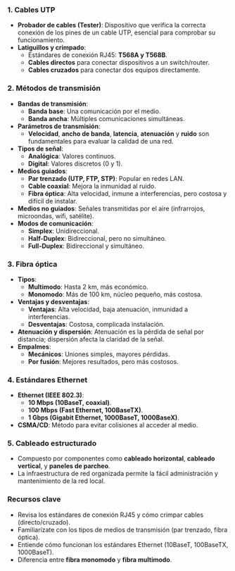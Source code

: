 ### 1. **Cables UTP**
- **Probador de cables (Tester)**: Dispositivo que verifica la correcta conexión de los pines de un cable UTP, esencial para comprobar su funcionamiento.
- **Latiguillos y crimpado**:
  - Estándares de conexión RJ45: **T568A y T568B**.
  - **Cables directos** para conectar dispositivos a un switch/router.
  - **Cables cruzados** para conectar dos equipos directamente.

### 2. **Métodos de transmisión**
- **Bandas de transmisión**:
  - **Banda base**: Una comunicación por el medio.
  - **Banda ancha**: Múltiples comunicaciones simultáneas.
- **Parámetros de transmisión**:
  - **Velocidad**, **ancho de banda**, **latencia**, **atenuación** y **ruido** son fundamentales para evaluar la calidad de una red.
- **Tipos de señal**:
  - **Analógica**: Valores continuos.
  - **Digital**: Valores discretos (0 y 1).
- **Medios guiados**:
  - **Par trenzado (UTP, FTP, STP)**: Popular en redes LAN.
  - **Cable coaxial**: Mejora la inmunidad al ruido.
  - **Fibra óptica**: Alta velocidad, inmune a interferencias, pero costosa y difícil de instalar.
- **Medios no guiados**: Señales transmitidas por el aire (infrarrojos, microondas, wifi, satélite).
- **Modos de comunicación**:
  - **Simplex**: Unidireccional.
  - **Half-Duplex**: Bidireccional, pero no simultáneo.
  - **Full-Duplex**: Bidireccional y simultáneo.

### 3. **Fibra óptica**
- **Tipos**:
  - **Multimodo**: Hasta 2 km, más económico.
  - **Monomodo**: Más de 100 km, núcleo pequeño, más costosa.
- **Ventajas y desventajas**:
  - **Ventajas**: Alta velocidad, baja atenuación, inmunidad a interferencias.
  - **Desventajas**: Costosa, complicada instalación.
- **Atenuación y dispersión**: Atenuación es la pérdida de señal por distancia; dispersión afecta la claridad de la señal.
- **Empalmes**:
  - **Mecánicos**: Uniones simples, mayores pérdidas.
  - **Por fusión**: Mejores resultados, pero más costosos.

### 4. **Estándares Ethernet**
- **Ethernet (IEEE 802.3)**:
  - **10 Mbps (10BaseT, coaxial)**.
  - **100 Mbps (Fast Ethernet, 100BaseTX)**.
  - **1 Gbps (Gigabit Ethernet, 1000BaseT, 1000BaseX)**.
- **CSMA/CD**: Método para evitar colisiones al acceder al medio.

### 5. **Cableado estructurado**
- Compuesto por componentes como **cableado horizontal**, **cableado vertical**, y **paneles de parcheo**. 
- La infraestructura de red organizada permite la fácil administración y mantenimiento de la red local.

### Recursos clave
- Revisa los estándares de conexión RJ45 y cómo crimpar cables (directo/cruzado).
- Familiarízate con los tipos de medios de transmisión (par trenzado, fibra óptica).
- Entiende cómo funcionan los estándares Ethernet (10BaseT, 100BaseTX, 1000BaseT).
- Diferencia entre **fibra monomodo** y **fibra multimodo**.
